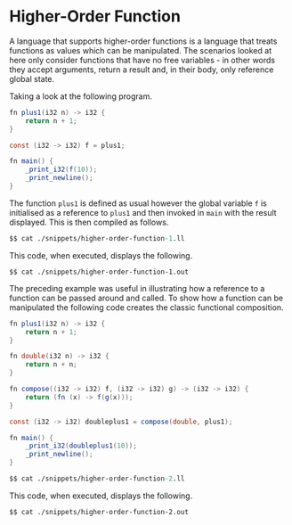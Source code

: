 # Higher-Order Function

A language that supports higher-order functions is a language that treats functions as values which can be manipulated.  The scenarios looked at here only consider functions that have no free variables - in other words they accept arguments, return a result and, in their body, only reference global state.

Taking a look at the following program.

```java
fn plus1(i32 n) -> i32 {
    return n + 1;
}

const (i32 -> i32) f = plus1;

fn main() {
    _print_i32(f(10));
    _print_newline();
}
```

The function `plus1` is defined as usual however the global variable `f` is initialised as a reference to `plus1` and then invoked in `main` with the result displayed.  This is then compiled as follows.

```llvm
$$ cat ./snippets/higher-order-function-1.ll
```

This code, when executed, displays the following.

```
$$ cat ./snippets/higher-order-function-1.out
```

The preceding example was useful in illustrating how a reference to a function can be passed around and called.  To show how a function can be manipulated the following code creates the classic functional composition.

```java
fn plus1(i32 n) -> i32 {
    return n + 1;
}

fn double(i32 n) -> i32 {
    return n + n;
}

fn compose((i32 -> i32) f, (i32 -> i32) g) -> (i32 -> i32) {
    return (fn (x) -> f(g(x)));
}

const (i32 -> i32) doubleplus1 = compose(double, plus1);

fn main() {
    _print_i32(doubleplus1(10));
    _print_newline();
}
```


```llvm
$$ cat ./snippets/higher-order-function-2.ll
```

This code, when executed, displays the following.

```
$$ cat ./snippets/higher-order-function-2.out
```
